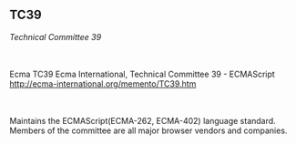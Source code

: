 ## TC39

_Technical Committee 39_

<br>
<br>

<div class="card">
  <div class="card-text">
    <span class="title">Ecma TC39</span>
    <span class="description">Ecma International, Technical Committee 39 - ECMAScript</span>
    <a href="http://ecma-international.org/memento/TC39.htm" target="_blank">
      http://ecma-international.org/memento/TC39.htm
    </a>
  </div>
  <img class="tc39" />
</div>

<br>
<br>

Maintains the ECMAScript(ECMA-262, ECMA-402) language standard.  
Members of the committee are all major browser vendors and companies.
